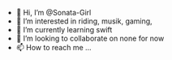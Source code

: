 - 👋 Hi, I’m @Sonata-Girl
- 👀 I’m interested in riding, musik, gaming, 
- 🌱 I’m currently learning swift
- 💞️ I’m looking to collaborate on none for now
- 📫 How to reach me ...

<!---

Sonata-Girl/Sonata-Girl is a ✨ special ✨ repository because its `README.md` (this file) appears on your GitHub profile.
You can click the Preview link to take a look at your changes.


<details> 
  <summary> не нажимай сюда! </summary>
  <details> 
    <summary> ах, зачем ты так... 😅 </summary>
      <details> 
      <summary> аххх... остановись... 😳 </summary>
        <details> 
        <summary> ...........   </summary>
          <details> 
          <summary> это было великолепно 😳😳😳 </summary>
  😘
    </details>
    </details>
    </details>
    </details>
    </details>
--->
